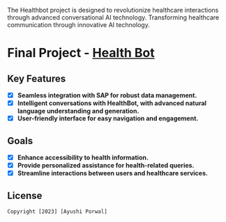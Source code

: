 The Healthbot project is designed to revolutionize healthcare interactions through advanced conversational AI technology. Transforming healthcare communication through innovative AI technology.

# Final Project - [Health Bot](https://healthbot-8881c.web.app/)

## Key Features

- [x] **Seamless integration with SAP for robust data management.**
- [x] **Intelligent conversations with HealthBot, with advanced natural language understanding and generation.**
- [x] **User-friendly interface for easy navigation and engagement.**

## Goals

- [x] **Enhance accessibility to health information.**
- [x] **Provide personalized assistance for health-related queries.**
- [x] **Streamline interactions between users and healthcare services.**

## License

    Copyright [2023] [Ayushi Porwal]
